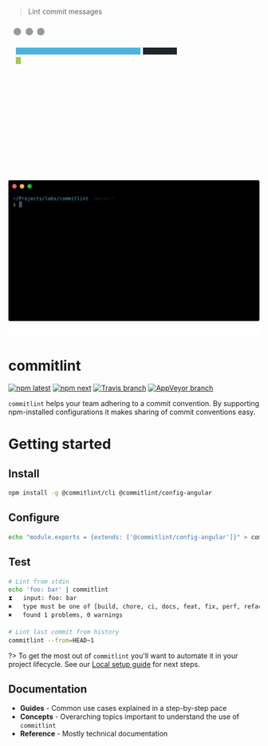 > Lint commit messages

<div class="sequence">
    <svg class="placeholder" width="832" height="517">
        <style>
            .tuohi3 {fill: #50b3dd}
            .tZ1XQohX {fill: #d4d6d6}
            .t1b70aa {fill: #1d262b}
            .tZLMqtg {fill: #9fcc4e}
        </style>
        <circle cx="18" cy="18" r="7.5" fill="#999"></circle>
        <circle cx="42" cy="18" r="7.5" fill="#999"></circle>
        <circle cx="65" cy="18" r="7.5" fill="#999"></circle>
        <svg x="15" y="50">
            <rect class="text tuohi3" x="0" y="0" width="250" height="14"/>
            <rect class="text t1b70aa" x="255" y="0" width="68" height="14"/>
            <rect class="text tZLMqtg" x="0" y="19" width="10" height="14"/>
        </svg>
    </svg>
    <img src="./assets/commitlint.svg"/>
</div>

# commitlint

[![npm latest][2]][3] [![npm next][10]][3] [![Travis branch][4]][5] [![AppVeyor branch][6]][7]

`commitlint` helps your team adhering to a commit convention. By supporting npm-installed configurations it makes sharing of commit conventions easy.

# Getting started

## Install

```bash
npm install -g @commitlint/cli @commitlint/config-angular
```

## Configure

```bash
echo "module.exports = {extends: ['@commitlint/config-angular']}" > commitlint.config.js
```

## Test

```bash
# Lint from stdin
echo 'foo: bar' | commitlint
⧗   input: foo: bar
✖   type must be one of [build, chore, ci, docs, feat, fix, perf, refactor, revert, style, test] [type-enum]
✖   found 1 problems, 0 warnings

# Lint last commit from history
commitlint --from=HEAD~1
```


?> To get the most out of `commitlint` you'll want to automate it in your project lifecycle. See our [Local setup guide](./guides-local-setup.md?id=guides-local-setup) for next steps.

## Documentation

* **Guides** - Common use cases explained in a step-by-step pace
* **Concepts** - Overarching topics important to understand the use of `commitlint`
* **Reference** - Mostly technical documentation


[0]: https://img.shields.io/badge/stability-stable-green.svg?style=flat-square
[1]: https://nodejs.org/api/documentation.html#documentation_stability_index
[2]: https://img.shields.io/npm/v/@commitlint/cli.svg?style=flat-square
[3]: https://npmjs.org/package/@commitlint/cli
[4]: https://img.shields.io/travis/marionebl/commitlint/master.svg?style=flat-square
[5]: https://travis-ci.org/marionebl/commitlint
[6]: https://img.shields.io/appveyor/ci/marionebl/commitlint/master.svg?style=flat-square
[7]: https://ci.appveyor.com/project/marionebl/commitlint

[8]: https://img.shields.io/badge/stability-experimental-orange.svg?style=flat-square
[9]: https://nodejs.org/api/documentation.html#documentation_stability_index

[10]: https://img.shields.io/npm/v/@commitlint/cli/next.svg?style=flat-square
